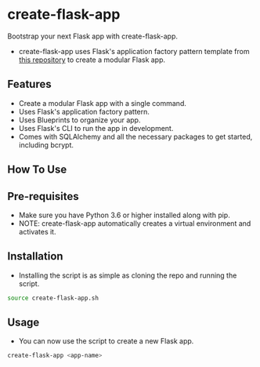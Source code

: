 # create-flask-app

Bootstrap your next Flask app with create-flask-app.

- create-flask-app uses Flask's application factory pattern template from [this repository](https://github.com/Sayed-Afnan-Khazi/flask-application-factory-pattern-template/tree/main) to create a modular Flask app.

## Features

- Create a modular Flask app with a single command.
- Uses Flask's application factory pattern.
- Uses Blueprints to organize your app.
- Uses Flask's CLI to run the app in development.
- Comes with SQLAlchemy and all the necessary packages to get started, including bcrypt.

## How To Use

## Pre-requisites

- Make sure you have Python 3.6 or higher installed along with pip.
- NOTE: create-flask-app automatically creates a virtual environment and activates it.

## Installation

- Installing the script is as simple as cloning the repo and running the script.

```bash
source create-flask-app.sh
```

## Usage

- You can now use the script to create a new Flask app.

```bash
create-flask-app <app-name>
```
